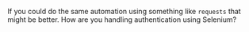 If you could do the same automation using something like `requests` that might be better. How are you handling authentication using Selenium?
